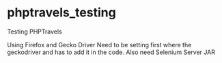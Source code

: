 # phptravels_testing
Testing PHPTravels

Using Firefox and Gecko Driver
Need to be setting first where the geckodriver and has to add it in the code.
Also need Selenium Server JAR
